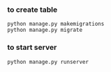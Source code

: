### to create table
``` commandline
python manage.py makemigrations
python manage.py migrate
```
### to start server
``` commandline
python manage.py runserver
```
